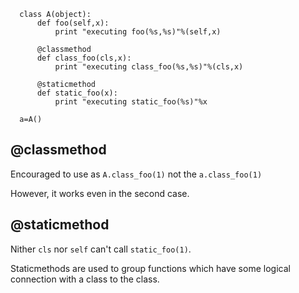 ```
  class A(object):
      def foo(self,x):
          print "executing foo(%s,%s)"%(self,x)

      @classmethod
      def class_foo(cls,x):
          print "executing class_foo(%s,%s)"%(cls,x)

      @staticmethod
      def static_foo(x):
          print "executing static_foo(%s)"%x    

  a=A()
```

## @classmethod
Encouraged to use as
```A.class_foo(1)```
not the
```a.class_foo(1)```

However, it works even in the second case.

## @staticmethod

Nither ```cls``` nor ```self``` can't call ```static_foo(1)```.

Staticmethods are used to group functions which have some logical connection with a class to the class.
